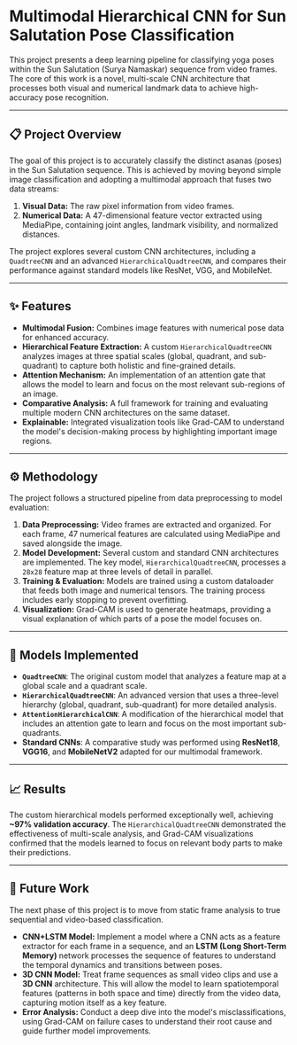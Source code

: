 # Multimodal Hierarchical CNN for Sun Salutation Pose Classification

This project presents a deep learning pipeline for classifying yoga poses within the Sun Salutation (Surya Namaskar) sequence from video frames. The core of this work is a novel, multi-scale CNN architecture that processes both visual and numerical landmark data to achieve high-accuracy pose recognition.


---

## 📋 Project Overview

The goal of this project is to accurately classify the distinct asanas (poses) in the Sun Salutation sequence. This is achieved by moving beyond simple image classification and adopting a multimodal approach that fuses two data streams:

1.  **Visual Data:** The raw pixel information from video frames.
2.  **Numerical Data:** A 47-dimensional feature vector extracted using MediaPipe, containing joint angles, landmark visibility, and normalized distances.

The project explores several custom CNN architectures, including a `QuadtreeCNN` and an advanced `HierarchicalQuadtreeCNN`, and compares their performance against standard models like ResNet, VGG, and MobileNet.

---

## ✨ Features

* **Multimodal Fusion:** Combines image features with numerical pose data for enhanced accuracy.
* **Hierarchical Feature Extraction:** A custom `HierarchicalQuadtreeCNN` analyzes images at three spatial scales (global, quadrant, and sub-quadrant) to capture both holistic and fine-grained details.
* **Attention Mechanism:** An implementation of an attention gate that allows the model to learn and focus on the most relevant sub-regions of an image.
* **Comparative Analysis:** A full framework for training and evaluating multiple modern CNN architectures on the same dataset.
* **Explainable:** Integrated visualization tools like Grad-CAM to understand the model's decision-making process by highlighting important image regions.

---

## ⚙️ Methodology

The project follows a structured pipeline from data preprocessing to model evaluation:

1.  **Data Preprocessing:** Video frames are extracted and organized. For each frame, 47 numerical features are calculated using MediaPipe and saved alongside the image.
2.  **Model Development:** Several custom and standard CNN architectures are implemented. The key model, `HierarchicalQuadtreeCNN`, processes a `28x28` feature map at three levels of detail in parallel.
3.  **Training & Evaluation:** Models are trained using a custom dataloader that feeds both image and numerical tensors. The training process includes early stopping to prevent overfitting.
4.  **Visualization:** Grad-CAM is used to generate heatmaps, providing a visual explanation of which parts of a pose the model focuses on.

---

## 🚀 Models Implemented

* **`QuadtreeCNN`**: The original custom model that analyzes a feature map at a global scale and a quadrant scale.
* **`HierarchicalQuadtreeCNN`**: An advanced version that uses a three-level hierarchy (global, quadrant, sub-quadrant) for more detailed analysis.
* **`AttentionHierarchicalCNN`**: A modification of the hierarchical model that includes an attention gate to learn and focus on the most important sub-quadrants.
* **Standard CNNs**: A comparative study was performed using **ResNet18**, **VGG16**, and **MobileNetV2** adapted for our multimodal framework.

---

## 📈 Results

The custom hierarchical models performed exceptionally well, achieving **~97% validation accuracy**. The `HierarchicalQuadtreeCNN` demonstrated the effectiveness of multi-scale analysis, and Grad-CAM visualizations confirmed that the models learned to focus on relevant body parts to make their predictions.

---

## 🔮 Future Work

The next phase of this project is to move from static frame analysis to true sequential and video-based classification.

* **CNN+LSTM Model:** Implement a model where a CNN acts as a feature extractor for each frame in a sequence, and an **LSTM (Long Short-Term Memory)** network processes the sequence of features to understand the temporal dynamics and transitions between poses.
* **3D CNN Model:** Treat frame sequences as small video clips and use a **3D CNN** architecture. This will allow the model to learn spatiotemporal features (patterns in both space and time) directly from the video data, capturing motion itself as a key feature.
* **Error Analysis:** Conduct a deep dive into the model's misclassifications, using Grad-CAM on failure cases to understand their root cause and guide further model improvements.

